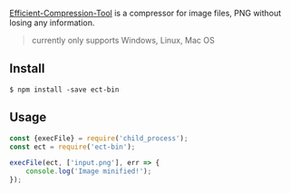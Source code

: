 [Efficient-Compression-Tool](https://github.com/fhanau/Efficient-Compression-Tool) is a compressor for image files, PNG without losing any information.

> currently only supports Windows, Linux, Mac OS

## Install

```
$ npm install -save ect-bin
```

## Usage

```js
const {execFile} = require('child_process');
const ect = require('ect-bin');

execFile(ect, ['input.png'], err => {
    console.log('Image minified!');
});
```
